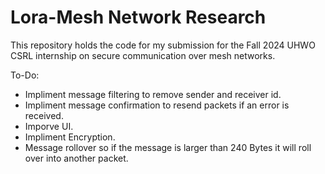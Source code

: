 # Lora-Mesh Network Research

This repository holds the code for my submission for the Fall 2024 UHWO CSRL internship on secure communication over mesh networks.

To-Do:
- Impliment message filtering to remove sender and receiver id.
- Impliment message confirmation to resend packets if an error is received.
- Imporve UI.
- Impliment Encryption.
- Message rollover so if the message is larger than 240 Bytes it will roll over into another packet.
